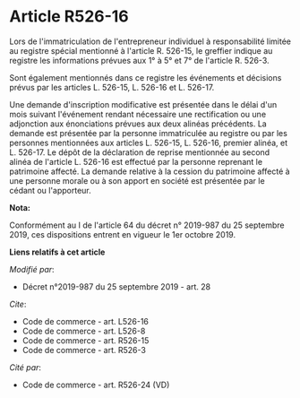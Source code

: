 # Article R526-16

Lors de l'immatriculation de l'entrepreneur individuel à responsabilité limitée au registre spécial mentionné à l'article R.
526-15, le greffier indique au registre les informations prévues aux 1° à 5° et 7° de l'article R. 526-3.

Sont également mentionnés dans ce registre les événements et décisions prévus par les  articles L. 526-15, L. 526-16 et L.
526-17.

Une demande d'inscription modificative est présentée dans le délai d'un mois suivant l'événement rendant nécessaire une
rectification ou une adjonction aux énonciations prévues aux deux alinéas précédents. La demande est présentée par la
personne immatriculée au registre ou par les personnes mentionnées aux articles L. 526-15, L. 526-16, premier alinéa, et L.
526-17. Le dépôt de la déclaration de reprise mentionnée au second alinéa de l'article L. 526-16 est effectué par la personne
reprenant le patrimoine affecté. La demande relative à la cession du patrimoine affecté à une personne morale ou à son apport
en société est présentée par le cédant ou l'apporteur.

**Nota:**

Conformément au I de l'article 64 du décret n° 2019-987 du 25 septembre 2019, ces dispositions entrent en vigueur le 1er
octobre 2019.

**Liens relatifs à cet article**

_Modifié par_:

  - Décret n°2019-987 du 25 septembre 2019 - art. 28

_Cite_:

  - Code de commerce - art. L526-16
  - Code de commerce - art. L526-8
  - Code de commerce - art. R526-15
  - Code de commerce - art. R526-3

_Cité par_:

  - Code de commerce - art. R526-24 (VD)
